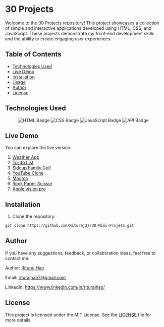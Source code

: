 # 30 Projects

Welcome to the 30 Projects repository! This project showcases a collection of simple and interactive applications developed using HTML, CSS, and JavaScript. These projects demonstrate my front-end development skills and the ability to create engaging user experiences.

## Table of Contents

- [Technologies Used](#technologies-used)
- [Live Demo](#live-demo)
- [Installation](#installation)
- [Usage](#usage)
- [Author](#author)
- [License](#license)

## Technologies Used

<p align="center">
  <img src="https://img.shields.io/badge/HTML-E34F26?style=for-the-badge&logo=html5&logoColor=white" alt="HTML Badge" />
  <img src="https://img.shields.io/badge/CSS-1572B6?style=for-the-badge&logo=css3&logoColor=white" alt="CSS Badge" />
  <img src="https://img.shields.io/badge/JavaScript-F7DF1E?style=for-the-badge&logo=javascript&logoColor=black" alt="JavaScript Badge" />
  <img src="https://img.shields.io/badge/API-FF6F00?style=for-the-badge&logo=api&logoColor=white" alt="API Badge" />
</p>

## Live Demo

You can explore the live version:

1. [Weather App](https://weather-apprituraj.netlify.app/)
2. [To-do List](https://todo-by-rituraj.netlify.app/)
3. [Sidcup Family Golf](https://sidecup-familygolf-rituraj27.netlify.app/)
4. [YouTube Clone](https://youtube-clone-rituraj27.netlify.app/)
5. [Magma](https://magma-rituraj27.netlify.app/)
6. [Rock Paper Scissor](https://rock-paper-scissor-rituraj27.netlify.app/)
7. [Apple vision pro](https://vision-pro-rituraj27.netlify.app/)

## Installation

1. Clone the repository:

```bash
git clone https://github.com/Rituraj27/30-Mini-Projets.git
```

## Author

If you have any suggestions, feedback, or collaboration ideas, feel free to contact me:

Author: [Rituraj Hao](https://riturajhao.netlify.app/)

Email: riturajhao7@gmail.com

LinkedIn: https://www.linkedin.com/in/riturajhao/

## License

This project is licensed under the MIT License. See the [LICENSE](LICENSE) file for more details.
